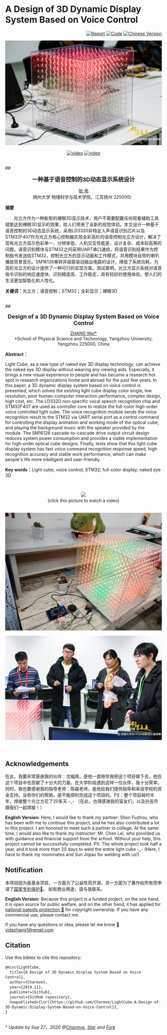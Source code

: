 # A Design of 3D Dynamic Display System Based on Voice Control

<p align="right">
  <a href="https://github.com/Charmve/Design-of-a-3D-Dynamic-Display-System-Based-on-Voice-Control/blob/master/02_Design%20Report/%E3%80%8A%E5%9F%BA%E4%BA%8EFPGA%E7%9A%84%E6%99%BA%E8%83%BD%E8%AF%AD%E9%9F%B33D%E5%8A%A8%E6%80%81%E6%98%BE%E7%A4%BA%E7%B3%BB%E7%BB%9F%C2%B7%E8%AE%BE%E8%AE%A1%E6%8A%A5%E5%91%8A%E3%80%8B.pdf" target="_blank"><img src="https://img.shields.io/badge/-Report-blue" alt="Report"></a>
  <a href="https://github.com/Charmve/Design-of-a-3D-Dynamic-Display-System-Based-on-Voice-Control/tree/master/01_LightCube-Projects/01_LightCube" target="_blank"><img src="https://img.shields.io/badge/-Code-green" alt="Code"></a>
  <a href="https://github.com/Charmve/Design-of-a-3D-Dynamic-Display-System-Based-on-Voice-Control/tree/master/06_Licences" target="_blank"><img src="https://img.shields.io/badge/-Licence-red" alt="Chinese Version"></a>
</p>

![PNG](./03_Pictures/CompetitionScene/mmexport1544341557630.jpeg) 

<p align="center"><a href="https://www.youtube.com/watch?v=-jAfvdNz-kE" target="_blank"><img src="https://img.shields.io/badge/Video-YouTube-green" alt="video"></a>  <a href="https://www.bilibili.com/video/BV1cJ411C7NR" target="_blank"><img src="https://img.shields.io/badge/Video-B站-red" alt="video"></a></p>

<br>
## <p align="center"><font size="4"><strong>一种基于语音控制的3D动态显示系统设计</strong></font></p>
<p align="center"><a href="https://charmve.github.io/" target="_blank">张 伟</a><br>
扬州大学 物理科学与技术学院，江苏扬州 225000）</p>

<p><b>摘要</b></p>
<p>&nbsp &nbsp &nbsp &nbsp光立方作为一种新型的裸眼3D显示技术，用户不需要配戴任何观看辅助工具就能达到裸眼3D显示的效果，给人们带来了全新的视觉体验。本文设计一种基于语音控制的3D动态显示系统，采用LD3320非特定人声语音识别芯片以及STM32F407作为光立方核心控制器实现全彩高阶的语音控制光立方设计，解决了现有光立方显示色彩单一、分辨率低、人机交互性能差、设计复杂、成本较高等的问题。语音识别模块与STM32之间采用UART串口通信，将语音识别结果作为控制指令发送给STM32，控制光立方的显示动画和工作模式，并用模块自带的喇叭播放背景音乐。SM16126串转并级联驱动输出电路的设计，降低了系统功耗，为高阶光立方的设计提供了一种可行的实现方案。测试表明，光立方显示系统对语音指令识别的响应速度快、识别精度高、工作稳定，具有较好的使用体验，使人们的生活更加智能化和人性化。</p>

<p><b>关键词：</b>光立方；语音控制；STM32；全彩显示；裸眼3D</p>

<br>
## <p align="center"><font size="4"><strong>Design of a 3D Dynamic Display System Based on Voice Control</strong></font></p>
<p align="center"><a href="https://charmve.github.io/" target="_blank">ZHANG Wei*</a> <br>
*School of Physical Science and Technology, Yangzhou University, Yangzhou 225000, China </p>

<p><strong>Abstract：</strong></p> 
<p>Light Cube, as a new type of naked eye 3D display technology, can achieve the naked eye 3D display without wearing any viewing aids. Especially, it brings a new visual experience to people and has become a research hot spot in research organizations home and abroad for the past few years. In this paper, a 3D dynamic display system based on voice control is presented, which solves the existing light cube display color single, low resolution, poor human-computer interaction performance, complex design, high cost, etc. The LD3320 non-specific vocal speech recognition chip and STM32F407 are used as controller core to realize the full-color high-order voice controlled light cube. The voice recognition module sends the voice recognition result to the STM32 via UART serial port as a control command for controlling the display animation and working mode of the optical cube, and playing the background music with the speaker provided by the module. The SM16126 cascade-to-cascade drive output circuit design reduces system power consumption and provides a viable implementation for high-order optical cube designs. Finally, tests show that this light cube display system has fast voice command recognition response speed, high recognition accuracy and stable work performance, which can make people's life more intelligent and user-friendly.</p>

<p><strong>Key words：</strong>Light cube; voice control; STM32; full-color display; naked eye 3D</p>

<br>

<p align="center"><a href="https://www.youtube.com/watch?v=-jAfvdNz-kE" target="_blank"><img src="https://img-blog.csdnimg.cn/20200706154355286.png"></a>
<br>(click this picture to watch a video)</p>

<br>![PNG](./03_Pictures/LightCubePictures/Light-Cube_completed.jpg)

![PNG](./03_Pictures/CompetitionScene/mmexport1544416914509.jpeg) 

<br>

## Acknowledgements

<p>在此，我要非常感谢我的伙伴：沈福周，是他一直陪伴我把这个项目做下去，他在这个项目中也贡献了十分大的力量。在大学阶段遇到这样一位伙伴，我十分荣幸。同时，我也要感谢我的指导老师：陈磊老师，是他给我们提供指导和来自学校的资金支持。没有你们的帮助，是不能顺利完成这个项目的。PS：整个项目耗时半年，焊接整个光立方花了20多天 -_- （在此，也得感谢我的室友们，以及孙吉乔跟我们一起焊接！）</p>

<p><b>English Version:</b> Here, I would like to thank my partner: Shen Fuzhou, who has been with me to continue this project, and he has also contributed a lot to this project. I am honored to meet such a partner in college. At the same time, I would also like to thank my instructor: Mr. Chen Lei, who provided us with guidance and financial support from the school. Without your help, this project cannot be successfully completed. PS: The whole project took half a year, and it took more than 20 days to weld the entire light cube -_- (Here, I have to thank my roommates and Sun Jiqiao for welding with us!)</p>

## Notification

<p>本项目因为是基金项目，一方面为了公益性而开源，另一方面为了著作权所有而申请了<a href="https://github.com/Charmve/Design-of-a-3D-Dynamic-Display-System-Based-on-Voice-Control/tree/master/06_Licences" target="_blank">国家专利保护📑</a>。 如有商业用途，请与我联系。</p>

<p><b>English Version:</b> Because this project is a funded project, on the one hand, it is open source for public welfare, and on the other hand, it has applied for <a href="https://github.com/Charmve/Design-of-a-3D-Dynamic-Display-System-Based-on-Voice-Control/tree/master/06_Licences" target="_blank">national patents protection 📑</a> for copyright ownership. If you have any commercial use, please contact me.</p>

If you have any questions or idea, please let me know :email: yidazhang1@gmail.com


## Citation
Use this bibtex to cite this repository:
```
@misc{LightCube,
  title={A Design of 3D Dynamic Display System Based on Voice Control},
  author={Charmve},
  year={2019.11},
  publisher={Github},
  journal={GitHub repository},
  howpublished={\url{https://github.com/Charmve/LightCube-A-Design-of-3D-Dynamic-Display-System-Based-on-Voice-Control}},
}
```

<br>
* <i>Update by Sep 27，2020 @<a href="https://github.com/Charmve" target="_blank">Charmve</a>, 
    <a class="github-button"
        href="https://github.com/Charmve/Surface-Defect-Detection"
        data-icon="octicon-star" data-show-count="true"
        aria-label="Star Charmve/Surface-Defect-Detection on GitHub">Star</a> 
    and 
    <a class="github-button"
        href="https://github.com/Charmve/Surface-Defect-Detection/fork"
        data-icon="octicon-repo-forked" data-show-count="true"
        aria-label="Fork Charmve/Surface-Defect-Detection on GitHub">Fork</a>
</i>

